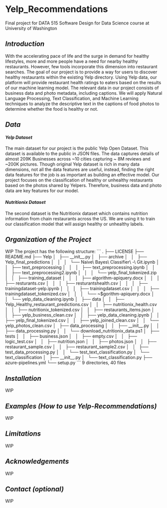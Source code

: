 # Yelp_Recommendations
Final project for DATA 515 Software Design for Data Science course at University of Washington

<h2><i> Introduction </i></h2>
With the accelerating pace of life and the surge in demand for healthy lifestyles, more and more people have a need for nearby healthy restaurants. However, few tools incorporate this dimension into restaurant searches. The goal of our project is to provide a way for users to discover healthy restaurants within the existing Yelp directory. Using Yelp data, our platform will provide restaurant health ratings to eaters based on the results of our machine learning model. The relevant  data in our project consists of business data and photo metadata, including captions. We will apply Natural Language Processing, Text Classification, and Machine Learning techniques  to analyze the descriptive text in the captions of food photos to determine whether the food is healthy or not. 

<h2><i>Data</i></h2>

<i> <h4> Yelp Dataset </h4></i> The main dataset for our project is the public Yelp Open Dataset. This dataset is available to the public in JSON files. The data captures details of almost 209K Businesses across ~10 cities capturing ~ 8M reviews and ~200K pictures. Though original Yelp dataset is rich in many data dimensions, not all the data features are useful, instead, finding the right data features for the job is as important as building an effective model. Our project focuses on the classification of healthy or unhealthy restaurants based on the photos shared by Yelpers. Therefore, business data and photo data are key features for our model. 

<i> <h4> Nutritionix Dataset </h4></i> The second dataset is the Nutritionix dataset which contains nutrition information from chain restaurants across the US.  We are using it to train our classification model that will assign healthy or unhealthy labels.


<h2><i>Organization of the Project</i></h2> WIP
The project has the following structure:
```
.
├── LICENSE
├── README.md
├── Yelp
│   ├── __init__.py
│   ├── archive
│   │   ├── Yelp_final_predictions
│   │   │   └── Naive\ Bayes\ Classifier\ -\ Git.ipynb
│   │   ├── text_preprocessing
│   │   │   ├── text_preprocessing.ipynb
│   │   │   ├── text_preprocessing2.ipynb
│   │   │   └── yelp_final_tokenized.zip
│   │   ├── training_dataset
│   │   │   ├── algorithm-apiquery.docx
│   │   │   ├── resturants.csv
│   │   │   ├── resturantshealth.csv
│   │   │   ├── trainingdataset-yelp.ipynb
│   │   │   ├── trainingdataset.csv
│   │   │   ├── trainingdataset_tokenized.csv
│   │   │   └── ~$gorithm-apiquery.docx
│   │   └── yelp_data_cleaning.ipynb
│   ├── data
│   │   ├── Yelp_Healthy_restaurant_predictions.csv
│   │   ├── nutritionix_health.csv
│   │   ├── nutritionix_tokenized.csv
│   │   ├── restaurants_items.json
│   │   ├── yelp_business_clean.csv
│   │   ├── yelp_data_cleaning.ipynb
│   │   ├── yelp_final_tokenized.csv
│   │   ├── yelp_joined_clean.csv
│   │   └── yelp_photos_clean.csv
│   ├── data_processing
│   │   ├── __init__.py
│   │   ├── data_processing.py
│   │   └── download_nutritionix_data.ps1
│   ├── tests
│   │   ├── business.json
│   │   ├── empty.csv
│   │   ├── logic_test.csv
│   │   ├── nutrition.json
│   │   ├── photos.json
│   │   ├── restaurant_sample.csv
│   │   ├── restaurant_sample2.csv
│   │   ├── test_data_processing.py
│   │   └── test_text_classification.py
│   └── text_classification
│       ├── __init__.py
│       └── text_classification.py
├── azure-pipelines.yml
└── setup.py
```
9 directories, 40 files
<h2><i>Installation</i></h2> WIP

<h2><i>Examples (How to use Yelp-Recommendations)</i></h2> WIP

<h2><i>Limitations</i></h2> WIP

<h2><i>Acknowledgements</i></h2> WIP

<h2><i>Contact (optional)</i></h2> WIP
